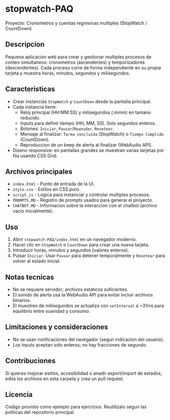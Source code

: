 # stopwatch-PAQ

Proyecto: Cronometros y cuentas regresivas multiples (StopWatch / CountDown)

Descripcion
---
Pequena aplicacion web para crear y gestionar multiples procesos de conteo simultaneos: cronometros (ascendentes) y temporizadores (descendentes). Cada proceso corre de forma independiente en su propia tarjeta y muestra horas, minutos, segundos y milisegundos.

Caracteristicas
---
- Crear instancias `StopWatch` y `CountDown` desde la pantalla principal.
- Cada instancia tiene:
  - Reloj principal (HH:MM:SS) y milisegundos (.mmm) en tamano reducido.
  - Inputs para definir tiempo (HH, MM, SS). Solo segundos enteros.
  - Botones: `Iniciar`, `Pausar`/`Reanudar`, `Resetear`.
  - Mensaje al finalizar: `Tarea concluida` (StopWatch) o `Tiempo Cumplido` (CountDown).
  - Reproduccion de un beep de alerta al finalizar (WebAudio API).
- Diseno responsive: en pantallas grandes se muestran varias tarjetas por fila usando CSS Grid.

Archivos principales
---
- `index.html` - Punto de entrada de la UI.
- `style.css` - Estilos en CSS puro.
- `script.js` - Logica para instanciar y controlar multiples procesos.
- `PROMPTS.MD` - Registro de prompts usados para generar el proyecto.
- `CHATBOT.MD` - Informacion sobre la interaccion con el chatbot (archivo vacio inicialmente).

Uso
---
1. Abrir `stopwatch-PAQ/index.html` en un navegador moderno.
2. Hacer clic en `StopWatch` o `CountDown` para crear una nueva tarjeta.
3. Introducir horas, minutos y segundos (valores enteros).
4. Pulsar `Iniciar`. Usar `Pausar` para detener temporalmente y `Resetear` para volver al estado inicial.

Notas tecnicas
---
- No se requiere servidor; archivos estaticos suficientes.
- El sonido de alerta usa la WebAudio API para evitar incluir archivos binarios.
- El muestreo de milisegundos se actualiza con `setInterval` a ~31ms para equilibrio entre suavidad y consumo.

Limitaciones y consideraciones
---
- No se usan notificaciones del navegador (segun indicacion del usuario).
- Los inputs aceptan solo enteros; no hay fracciones de segundo.

Contribuciones
---
Si quieres mejorar estilos, accesibilidad o anadir export/import de estados, edita los archivos en esta carpeta y crea un pull request.

Licencia
---
Codigo provisto como ejemplo para ejercicios. Reutilizalo segun las politicas del repositorio principal.
